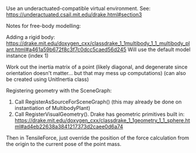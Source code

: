 Use an underactuated-compatible virtual environment. See: https://underactuated.csail.mit.edu/drake.html#section3


Notes for free-body modelling:

Adding a rigid body: https://drake.mit.edu/doxygen_cxx/classdrake_1_1multibody_1_1_multibody_plant.html#a461a59b672f8c3f7c0dcc5caed56d245
Will use the default model instance (index 1)

Work out the inertia matrix of a point (likely diagonal, and degenerate since orientation doesn't matter... 
but that may mess up computations) (can also be created using UnitInertia class)

Registering geometry with the SceneGraph: 
1) Call RegisterAsSourceForSceneGraph() (this may already be done on instantiation of MultibodyPlant)
2) Call RegisterVisualGeometry(). Drake has geometric primitives built in: https://drake.mit.edu/doxygen_cxx/classdrake_1_1geometry_1_1_sphere.html#ad4eb22638a3841217373d2caee0d6a74

Then in TensileForce, just override the position of the force calculation from the origin to the current pose of the
point mass.
